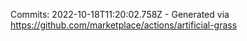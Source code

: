 Commits: 2022-10-18T11:20:02.758Z - Generated via https://github.com/marketplace/actions/artificial-grass
<br>
